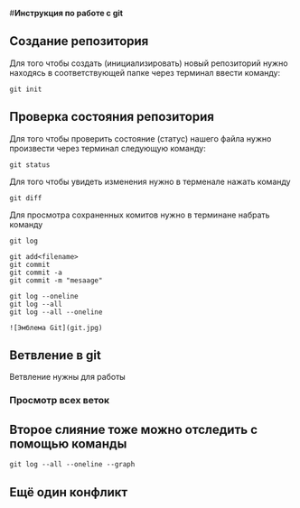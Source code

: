#**Инструкция по работе с git**
## Создание репозитория

Для того чтобы создать (инициализировать) новый репозиторий нужно находясь в соответствующей папке через терминал ввести команду:

    git init

## Проверка состояния репозитория

Для того чтобы проверить состояние (статус) нашего файла нужно произвести через терминал следующую команду:

    git status

 Для того чтобы увидеть изменения нужно в терменале нажать команду 
   
    git diff

Для просмотра сохраненных комитов нужно в терминане набрать команду

    git log
  
    git add<filename>
    git commit
    git commit -a
    git commit -m "mesaage"

    git log --oneline
    git log --all
    git log --all --oneline
    
    ![Эмблема Git](git.jpg)

## Ветвление в git 
Ветвление нужны для работы

### Просмотр всех веток

## Второе слияние тоже можно отследить с помощью команды 

    git log --all --oneline --graph

## Ещё один конфликт
